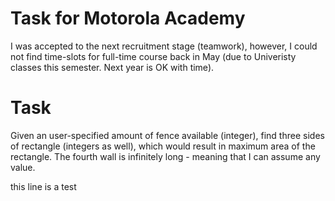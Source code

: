 # Task for Motorola Academy
I was accepted to the next recruitment stage (teamwork), however, I could not find time-slots for full-time course back in May (due to Univeristy classes this semester. Next year is OK with time).

# Task
Given an user-specified amount of fence available (integer), find three sides of rectangle (integers as well), which would result in maximum area of the rectangle. 
The fourth wall is infinitely long - meaning that I can assume any value.

this line is a test